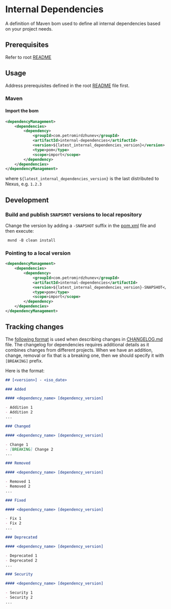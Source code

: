 # Internal Dependencies

A definition of Maven bom used to define all internal dependencies based on your project needs.

## Prerequisites
Refer to root [README](../README.md)

## Usage

Address prerequisites defined in the root [README](../README.md) file first.

### Maven
#### Import the bom
```xml
<dependencyManagement>
    <dependencies>
        <dependency>
            <groupId>com.petromirdzhunev</groupId>
            <artifactId>internal-dependencies</artifactId>
            <version>${latest_internal_dependencies_version}</version>
            <type>pom</type>
            <scope>import</scope>
        </dependency>
    </dependencies>
</dependencyManagement>
```
where `${latest_internal_dependencies_version}` is the last distributed to Nexus, e.g. `1.2.3`

## Development

### Build and publish `SNAPSHOT` versions to local repository
Change the version by adding a `-SNAPSHOT` suffix in the [pom.xml](pom.xml) file and then execute:
```shell
 mvnd -B clean install
```

### Pointing to a local version
```xml
<dependencyManagement>
    <dependencies>
        <dependency>
            <groupId>com.petromirdzhunev</groupId>
            <artifactId>internal-dependencies</artifactId>
            <version>${latest_internal_dependencies_version}-SNAPSHOT</version>
            <type>pom</type>
            <scope>import</scope>
        </dependency>
    </dependencies>
</dependencyManagement>
```

## Tracking changes
The [following format](https://keepachangelog.com/en/1.0.0/) is used when describing changes in [CHANGELOG.md](CHANGELOG.md) file. 
The changelog for dependencies requires additional details as it combines changes from different 
projects.
When we have an addition, change, removal or fix that is a breaking one, then we should specify 
it with `[BREAKING]` prefix.

Here is the format:
```markdown
## [<version>] - <iso_date>

### Added

#### <dependency_name> [dependency_version]

- Addition 1
- Addition 2
...

### Changed

#### <dependency_name> [dependency_version]

- Change 1
- [BREAKING] Change 2
...

### Removed

#### <dependency_name> [dependency_version]

- Removed 1
- Removed 2 
...

### Fixed

#### <dependency_name> [dependency_version]

- Fix 1
- Fix 2
...

### Deprecated

#### <dependency_name> [dependency_version]

- Deprecated 1
- Deprecated 2
...

### Security

#### <dependency_name> [dependency_version]

- Security 1
- Security 2 
...
```